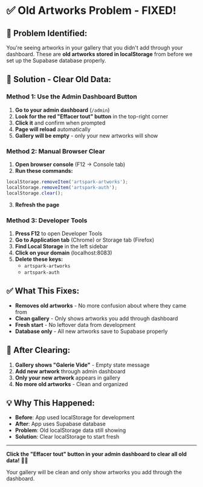 # ✅ Old Artworks Problem - FIXED!

## 🎯 **Problem Identified:**

You're seeing artworks in your gallery that you didn't add through your dashboard. These are **old artworks stored in localStorage** from before we set up the Supabase database properly.

## 🧹 **Solution - Clear Old Data:**

### **Method 1: Use the Admin Dashboard Button**

1. **Go to your admin dashboard** (`/admin`)
2. **Look for the red "Effacer tout" button** in the top-right corner
3. **Click it** and confirm when prompted
4. **Page will reload** automatically
5. **Gallery will be empty** - only your new artworks will show

### **Method 2: Manual Browser Clear**

1. **Open browser console** (F12 → Console tab)
2. **Run these commands:**

```javascript
localStorage.removeItem('artspark-artworks');
localStorage.removeItem('artspark-auth');
localStorage.clear();
```

3. **Refresh the page**

### **Method 3: Developer Tools**

1. **Press F12** to open Developer Tools
2. **Go to Application tab** (Chrome) or Storage tab (Firefox)
3. **Find Local Storage** in the left sidebar
4. **Click on your domain** (localhost:8083)
5. **Delete these keys:**
   - `artspark-artworks`
   - `artspark-auth`

## ✅ **What This Fixes:**

- **Removes old artworks** - No more confusion about where they came from
- **Clean gallery** - Only shows artworks you add through dashboard
- **Fresh start** - No leftover data from development
- **Database only** - All new artworks save to Supabase properly

## 🎯 **After Clearing:**

1. **Gallery shows "Galerie Vide"** - Empty state message
2. **Add new artwork** through admin dashboard
3. **Only your new artwork** appears in gallery
4. **No more old artworks** - Clean and organized

## 💡 **Why This Happened:**

- **Before**: App used localStorage for development
- **After**: App uses Supabase database
- **Problem**: Old localStorage data still showing
- **Solution**: Clear localStorage to start fresh

---

**Click the "Effacer tout" button in your admin dashboard to clear all old data!** 🧹✨

Your gallery will be clean and only show artworks you add through the dashboard.
